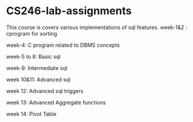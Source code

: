 # CS246-lab-assignments

This course is covers various implementations of sql features.
week-1&2 : cprogram for sorting

week-4: C program related to DBMS concepts

week-5 to 8: Basic sql

week-9: Intermediate sql

week 10&11: Advanced sql

week 12: Advanced sql triggers

week 13: Advanced Aggregate functions

week 14: Pivot Table
